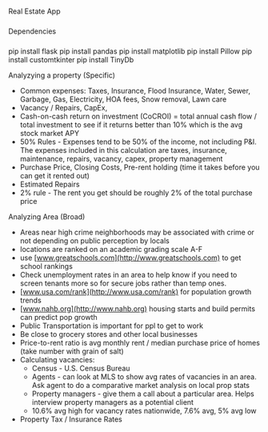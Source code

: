###
Real Estate App
###

###
Dependencies
###
pip install flask
pip install pandas
pip install matplotlib
pip install Pillow
pip install customtkinter
pip install TinyDb


Analyzying a property (Specific)
- Common expenses: Taxes, Insurance, Flood Insurance, Water, Sewer, Garbage, Gas, Electricity, HOA fees, Snow removal, Lawn care
- Vacancy / Repairs, CapEx,
- Cash-on-cash return on investment (CoCROI) = total annual cash flow / total investment to see if it returns better than 10% which is the avg stock market APY
- 50% Rules - Expenses tend to be 50% of the income, not including P&I. The expenses included in this calculation are taxes, insurance, maintenance, repairs, vacancy, capex, property management
- Purchase Price, Closing Costs, Pre-rent holding (time it takes before you can get it rented out)
- Estimated Repairs
- 2% rule - The rent you get should be roughly 2% of the total purchase price

Analyzing Area (Broad)
- Areas near high crime neighborhoods may be associated with crime or not depending on public perception by locals
- locations are ranked on an academic grading scale A-F
- use [www.greatschools.com](http://www.greatschools.com) to get school rankings
- Check unemployment rates in an area to help know if you need to screen tenants more so for secure jobs rather than temp ones.
- [www.usa.com/rank](http://www.usa.com/rank) for population growth trends
- [www.nahb.org](http://www.nahb.org) housing starts and build permits can predict pop growth
- Public Transportation is important for ppl to get to work
- Be close to grocery stores and other local businesses
- Price-to-rent ratio is avg monthly rent / median purchase price of homes (take number with grain of salt)
- Calculating vacancies:
    - Census - U.S. Census Bureau
    - Agents - can look at MLS to show avg rates of vacancies in an area. Ask agent to do a comparative market analysis on local prop stats
    - Property managers - give them a call about a particular area. Helps interview property managers as a potential client
    - 10.6% avg high for vacancy rates nationwide, 7.6% avg, 5% avg low
- Property Tax / Insurance Rates